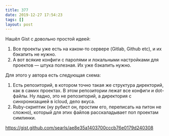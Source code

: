 ```yaml
---
title: 377
date: 2019-12-27 17:54:23
tags: []
layout: post
---
```


Нашёл Gist с довольно простой идеей:

1. Все проекты уже есть на каком-то сервере (Gitlab, Github etc), и их бэкапить не нужно.
2. А вот всякие конфиги с паролями и локальными настройками для проектов — штука полезная. Их уже бэкапить нужно.

Для этого у автора есть следующая схема:

1. Есть репозиторий, в котором точно такая же структура директорий, как в самих проектах. В этом репозитории лежат все конфиги и dot-файлы. Ну ладно, это не репозиторий, а директория с синхронизацией в icloud, дело вкуса.
2. Ruby-скриптик (ну рубист он, простим его, переписать на питон не сложно), который для этих файлов расскаладывает поп проектам симлинки.

<https://gist.github.com/searls/ae8e35a1403700cccb76e0179d240308>
